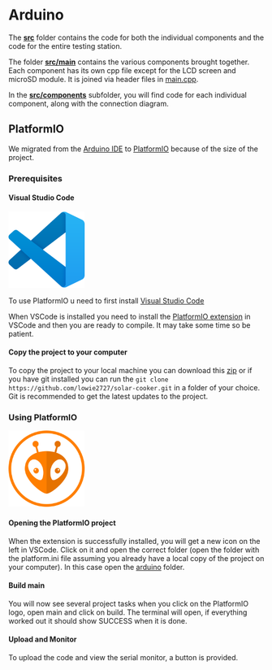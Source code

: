 # Arduino

The [**src**](src) folder contains the code for both the individual components and the code for the entire testing station.

The folder [**src/main**](src/main) contains the various components brought together. Each component has its own cpp file except for the LCD screen and microSD module. It is joined via header files in [main.cpp](src/main/main.cpp).

In the [**src/components**](src/components) subfolder, you will find code for each individual component, along with the connection diagram.

## PlatformIO

We migrated from the [Arduino IDE](https://www.arduino.cc/en/software) to [PlatformIO](https://platformio.org/platformio-ide) because of the size of the project.

### Prerequisites

#### Visual Studio Code

<img src="/arduino/images/VSC-logo.png" width="150" height="150">

To use PlatformIO u need to first install [Visual Studio Code](https://code.visualstudio.com/)

When VSCode is installed you need to install the [PlatformIO extension](https://platformio.org/install/ide?install=vscode) in VSCode and then you are ready to compile. It may take some time so be patient.

#### Copy the project to your computer

To copy the project to your local machine you can download this [zip](https://github.com/lowie2727/solar-cooker/archive/refs/heads/main.zip) or if you have git installed you can run the `git clone https://github.com/lowie2727/solar-cooker.git` in a folder of your choice. Git is recommended to get the latest updates to the project.

### Using PlatformIO

<img src="/arduino/images/platformio-logo.png" width="150" height="150">

#### Opening the PlatformIO project

When the extension is successfully installed, you will get a new icon on the left in VSCode. Click on it and open the correct folder (open the folder with the platform.ini file assuming you already have a local copy of the project on your computer). In this case open the [arduino](/arduino) folder.

#### Build main

You will now see several project tasks when you click on the PlatformIO logo, open main and click on build. The terminal will open, if everything worked out it should show SUCCESS when it is done.

#### Upload and Monitor

To upload the code and view the serial monitor, a button is provided.
